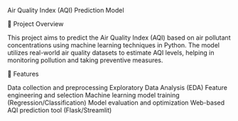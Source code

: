 Air Quality Index (AQI) Prediction Model

📌 Project Overview

This project aims to predict the Air Quality Index (AQI) based on air pollutant concentrations using machine learning techniques in Python. The model utilizes real-world air quality datasets to estimate AQI levels, helping in monitoring pollution and taking preventive measures.

🚀 Features

Data collection and preprocessing
Exploratory Data Analysis (EDA)
Feature engineering and selection
Machine learning model training (Regression/Classification)
Model evaluation and optimization
Web-based AQI prediction tool (Flask/Streamlit)
